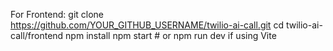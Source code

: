 For Frontend:
git clone https://github.com/YOUR_GITHUB_USERNAME/twilio-ai-call.git
cd twilio-ai-call/frontend
npm install
npm start  # or npm run dev if using Vite
